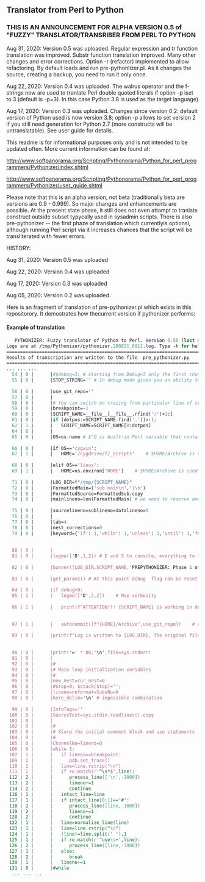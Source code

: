 ## Translator from Perl to Python 
### THIS IS AN ANNOUNCEMENT FOR ALPHA VERSION 0.5 of "FUZZY"  TRANSLATOR/TRANSRIBER FROM PERL TO PYTHON 

Aug 31, 2020: Version 0.5 was uploaded. Regular expression and tr function translation was improved. Substr function translation improved. Many other changes and  error corrections. Option -r (refactor) implemented to allow refactoring. By default loads and run pre-pythonlizer.pl. As it changes the source, creating a backup,  you need to run it only once.  

Aug 22, 2020: Version 0.4 was uploaded. The walrus operator and the f-strings now are used to tranlate Perl double quoted literals if option -p iset to 3 (default is -p=3). In this case Python 3.8 is used as the target language) 

Aug 17, 2020: Version 0.3 was uploaded. Changes since version 0.2: default version of Python used is now version 3.8; option -p allows to set version 2 if you still need generation for Python 2.7 (more constructs will be untranslatable).  See user guide for details. 

This readme is for informational purposes only and is not intended to be updated often. More current information can be found at:  

http://www.softpanorama.org/Scripting/Pythonorama/Python_for_perl_programmers/Pythonizer/index.shtml

http://www.softpanorama.org/Scripting/Pythonorama/Python_for_perl_programmers/Pythonizer/user_guide.shtml


Please note that this is an alpha version, not beta (traditionally beta are versions are 0.9 - 0.999). So major changes and enhancements are possible. At the present state phase, it still does not even attampt to tranlate construct outside subset typycally used in sysadmin scripts. There is also pre-pythonizer -- the first phaze of translation which currentlyis optionsl, although running Perl script via it increases chances that the script will be transliterated with fewer errors. 

HISTORY: 

Aug 31, 2020: Version 0.5 was uploaded

Aug 22, 2020: Version 0.4 was uploaded

Aug 17, 2020: Version 0.3 was uploaded 

Aug 05, 2020: Version 0.2 was uploaded. 

Here is an fragment of translation of pre-pythonizer.pl which exists in this repositorory. It demostrates how thecurrent version if pythonizer performs:  
    

#### Example of translation 

```Perl
   PYTHONIZER: Fuzzy translator of Python to Perl. Version 0.50 (last modified 200831_0011) Running at 20/08/31 09:11
Logs are at /tmp/Pythonizer/pythonizer.200831_0911.log. Type -h for help.
=====================================================================================================================
Results of transcription are written to the file  pre_pythonizer.py
=====================================================================================================================
... ... ...
  54 | 0 |      |#$debug=3; # starting from Debug=3 only the first chunk processed
  55 | 0 |      |STOP_STRING='' # In debug mode gives you an ability to switch trace on any type of error message for example S (via hook in logme).
                                                                                                  #PL:    $STOP_STRING='';
  56 | 0 |      |use_git_repo=''                                                                  #PL: $use_git_repo='';
  57 | 0 |      |
  58 | 0 |      |# You can switch on tracing from particular line of source ( -1 to disable)
  59 | 0 |      |breakpoint=-1                                                                    #PL: $breakpoint=-1;
  60 | 0 |      |SCRIPT_NAME=__file__[__file__.rfind('/')+1:]                                     #PL: $SCRIPT_NAME=substr($0,rindex($0,'/')+1);
  61 | 0 |      |if (dotpos:=SCRIPT_NAME.find('.'))>-1:                                           #PL: if( ($dotpos=index($SCRIPT_NAME,'.'))>-1 ) {
  62 | 1 |      |   SCRIPT_NAME=SCRIPT_NAME[0:dotpos]                                             #PL: $SCRIPT_NAME=substr($SCRIPT_NAME,0,$dotpos);
  64 | 0 |      |
  65 | 0 |      |OS=os.name # $^O is built-in Perl variable that contains OS name
                                                                                                  #PL:    $OS=$^O;
  66 | 0 |      |if OS=='cygwin':                                                                 #PL: if($OS eq 'cygwin' ){
  67 | 1 |      |   HOME='/cygdrive/f/_Scripts'    # $HOME/Archive is used for backups
                                                                                                  #PL:       $HOME="/cygdrive/f/_Scripts";
  68 | 0 |      |elif OS=='linux':                                                                #PL: elsif($OS eq 'linux' ){
  69 | 1 |      |   HOME=os.environ['HOME']    # $HOME/Archive is used for backups
                                                                                                  #PL:       $HOME=$ENV{'HOME'};
  71 | 0 |      |LOG_DIR=f"/tmp/{SCRIPT_NAME}"                                                    #PL: $LOG_DIR="/tmp/$SCRIPT_NAME";
  72 | 0 |      |FormattedMain=('sub main\n','{\n')                                               #PL: @FormattedMain=("sub main\n","{\n");
  73 | 0 |      |FormattedSource=FormattedSub.copy                                                #PL: @FormattedSource=@FormattedSub=@FormattedData=();
  74 | 0 |      |mainlineno=len(FormattedMain) # we need to reserve one line for sub main
                                                                                                  #PL:    $mainlineno=scalar( @FormattedMain);
  75 | 0 |      |sourcelineno=sublineno=datalineno=0                                              #PL: $sourcelineno=$sublineno=$datalineno=0;
  76 | 0 |      |
  77 | 0 |      |tab=4                                                                            #PL: $tab=4;
  78 | 0 |      |nest_corrections=0                                                               #PL: $nest_corrections=0;
  79 | 0 |      |keyword={'if': 1,'while': 1,'unless': 1,'until': 1,'for': 1,'foreach': 1,'given': 1,'when': 1,'default': 1}
                                                                                                  #PL: %keyword=('if'=>1,'while'=>1,'unless'=>1, 'until'=>1,'for'=>1,'foreach'=>1,'give
                                                                                                  Cont:  n'=>1,'when'=>1,'default'=>1);
  80 | 0 |      |
  81 | 0 |      |logme(['D',1,2]) # E and S to console, everything to the log.
                                                                                                  #PL:    logme('D',1,2);
  82 | 0 |      |banner([LOG_DIR,SCRIPT_NAME,'PREPYTHONIZER: Phase 1 of pythonizer',30]) # Opens SYSLOG and print STDERRs banner; parameter 4 is log retention period
                                                                                                  #PL:    banner($LOG_DIR,$SCRIPT_NAME,'PREPYTHONIZER: Phase 1 of pythonizer',30);
  83 | 0 |      |get_params() # At this point debug  flag can be reset
                                                                                                  #PL:    get_params();
  84 | 0 |      |if debug>0:                                                                      #PL: if( $debug>0 ){
  85 | 1 |      |   logme(['D',2,2])    # Max verbosity
                                                                                                  #PL:       logme('D',2,2);
  86 | 1 |      |   print(f"ATTENTION!!! {SCRIPT_NAME} is working in debugging mode {debug} with autocommit of source to {HOME}/Archive\n",file=sys.stderr,end="")
                                                                                                  #PL: print STDERR "ATTENTION!!! $SCRIPT_NAME is working in debugging mode $debug with
                                                                                                  Cont:   autocommit of source to $HOME/Archive\n";
  87 | 1 |      |   autocommit([f"{HOME}/Archive",use_git_repo])    # commit source archive directory (which can be controlled by GIT)
                                                                                                  #PL:       autocommit("$HOME/Archive",$use_git_repo);
  89 | 0 |      |print(f"Log is written to {LOG_DIR}, The original file will be saved as {fname}.original unless this file already exists ")
                                                                                                  #PL: say "Log is written to $LOG_DIR, The original file will be saved as $fname.origi
                                                                                                  Cont:  nal unless this file already exists ";
  90 | 0 |      |print('=' * 80,'\n',file=sys.stderr)                                             #PL: say STDERR  "=" x 80,"\n";
  91 | 0 |      |
  92 | 0 |      |#
  93 | 0 |      |# Main loop initialization variables
  94 | 0 |      |#
  95 | 0 |      |new_nest=cur_nest=0                                                              #PL: $new_nest=$cur_nest=0;
  96 | 0 |      |#$top=0; $stack[$top]='';
  97 | 0 |      |lineno=noformat=SubsNo=0                                                         #PL: $lineno=$noformat=$SubsNo=0;
  98 | 0 |      |here_delim='\n' # impossible combination
                                                                                                  #PL:    $here_delim="\n";
  99 | 0 |      |InfoTags=''                                                                      #PL: $InfoTags='';
 100 | 0 |      |SourceText=sys.stdin.readlines().copy                                            #PL: @SourceText=;
 101 | 0 |      |
 102 | 0 |      |#
 103 | 0 |      |# Slurp the initial comment block and use statements
 104 | 0 |      |#
 105 | 0 |      |ChannelNo=lineno=0                                                               #PL: $ChannelNo=$lineno=0;
 106 | 0 |      |while 1:                                                                         #PL: while(1){
 107 | 1 |      |   if lineno==breakpoint:                                                        #PL: if( $lineno == $breakpoint ){
 109 | 2 |      |      pdb.set_trace()                                                            #PL: }
 110 | 1 |      |   line=line.rstrip("\n")                                                        #PL: chomp($line=$SourceText[$lineno]);
 111 | 1 |      |   if re.match(r'^\s*$',line):                                                   #PL: if( $line=~/^\s*$/ ){
 112 | 2 |      |      process_line(['\n',-1000])                                                 #PL: process_line("\n",-1000);
 113 | 2 |      |      lineno+=1                                                                  #PL: $lineno++;
 114 | 2 |      |      continue                                                                   #PL: next;
 116 | 1 |      |   intact_line=line                                                              #PL: $intact_line=$line;
 117 | 1 |      |   if intact_line[0:1]=='#':                                                     #PL: if( substr($intact_line,0,1) eq '#' ){
 118 | 2 |      |      process_line([line,-1000])                                                 #PL: process_line($line,-1000);
 119 | 2 |      |      lineno+=1                                                                  #PL: $lineno++;
 120 | 2 |      |      continue                                                                   #PL: next;
 122 | 1 |      |   line=normalize_line(line)                                                     #PL: $line=normalize_line($line);
 123 | 1 |      |   line=line.rstrip("\n")                                                        #PL: chomp($line);
 124 | 1 |      |   (line)=line.split(' '),1                                                      #PL: ($line)=split(' ',$line,1);
 125 | 1 |      |   if re.match(r'^use\s+',line):                                                 #PL: if($line=~/^use\s+/){
 126 | 2 |      |      process_line([line,-1000])                                                 #PL: process_line($line,-1000);
 127 | 1 |      |   else:                                                                         #PL: else{
 128 | 2 |      |      break                                                                      #PL: last;
 130 | 1 |      |   lineno+=1                                                                     #PL: $lineno++;
 131 | 0 |      |#while
  ... ... ...
```
